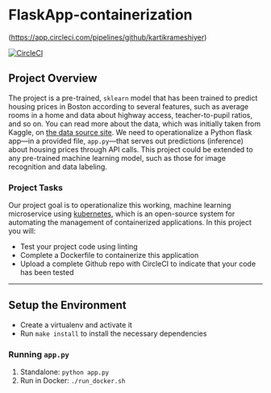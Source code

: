# FlaskApp-containerization

(https://app.circleci.com/pipelines/github/kartikrameshiyer)

[![CircleCI](https://circleci.com/gh/kartikrameshiyer/project-ml-microservice-kubernetes.svg?style=shield)](https://app.circleci.com/pipelines/github/kartikrameshiyer)

## Project Overview

The project is a pre-trained, `sklearn` model that has been trained to predict housing prices in Boston according to several features, such as average rooms in a home and data about highway access, teacher-to-pupil ratios, and so on. You can read more about the data, which was initially taken from Kaggle, on [the data source site](https://www.kaggle.com/c/boston-housing). We need to operationalize a Python flask app—in a provided file, `app.py`—that serves out predictions (inference) about housing prices through API calls.
This project could be extended to any pre-trained machine learning model, such as those for image recognition and data labeling.

### Project Tasks

Our project goal is to operationalize this working, machine learning microservice using [kubernetes](https://kubernetes.io/), which is an open-source system for automating the management of containerized applications. In this project you will:

- Test your project code using linting
- Complete a Dockerfile to containerize this application
- Upload a complete Github repo with CircleCI to indicate that your code has been tested



---

## Setup the Environment

- Create a virtualenv and activate it
- Run `make install` to install the necessary dependencies

### Running `app.py`

1. Standalone: `python app.py`
2. Run in Docker: `./run_docker.sh`
